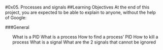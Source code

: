#0x05. Processes and signals
##Learning Objectives
At the end of this project, you are expected to be able to explain to anyone, without the help of Google:

###General
<ul>What is a PID
What is a process
How to find a process’ PID
How to kill a process
What is a signal
What are the 2 signals that cannot be ignored
</>
